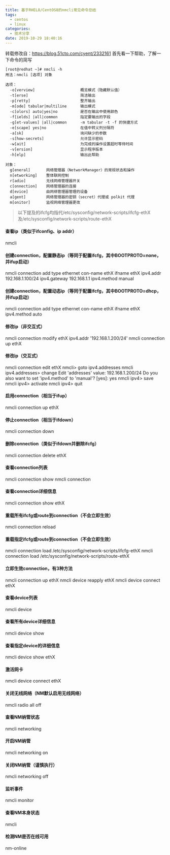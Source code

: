 ```yaml
---
title: 基于RHEL8/CentOS8的nmcli常见命令总结
tags:
  - centos
  - linux
categories:
  - 技术分享
date: 2019-10-29 18:40:16
---
```


转载修改自：https://blog.51cto.com/cyent/2332161
首先看一下帮助，了解一下命令的简写
```
[root@redhat ~]# nmcli -h
用法：nmcli [选项] 对象 

选项：
  -o[verview]                    概览模式（隐藏默认值）
  -t[erse]                       简洁输出
  -p[retty]                      整齐输出
  -m[ode] tabular|multiline      输出模式
  -c[olors] auto|yes|no          是否在输出中使用颜色
  -f[ields] |all|common          指定要输出的字段
  -g[et-values] |all|common      -m tabular -t -f 的快捷方式
  -e[scape] yes|no               在值中转义列分隔符
  -a[sk]                         询问缺少的参数
  -s[how-secrets]                允许显示密码
  -w[ait]                        为完成的操作设置超时等待时间
  -v[ersion]                     显示程序版本
  -h[elp]                        输出此帮助

对象：
  g[eneral]       网络管理器（NetworkManager）的常规状态和操作
  n[etworking]    整体联网控制
  r[adio]         无线网络管理器开关
  c[onnection]    网络管理器的连接
  d[evice]        由网络管理器管理的设备
  a[gent]         网络管理器的密钥（secret）代理或 polkit 代理
  m[onitor]       监视网络管理器更改
```
<!-- more -->

> 以下提及的ifcfg均指代/etc/sysconfig/network-scripts/ifcfg-ethX及/etc/sysconfig/network-scripts/route-ethX

#### 查看ip（类似于ifconfig、ip addr）
nmcli

#### 创建connection，配置静态ip（等同于配置ifcfg，其中BOOTPROTO=none，并ifup启动）
nmcli connection add type ethernet con-name ethX ifname ethX ipv4.addr 192.168.1.100/24 ipv4.gateway 192.168.1.1 ipv4.method manual

#### 创建connection，配置动态ip（等同于配置ifcfg，其中BOOTPROTO=dhcp，并ifup启动）
nmcli connection add type ethernet con-name ethX ifname ethX ipv4.method auto

#### 修改ip（非交互式）
nmcli connection modify ethX ipv4.addr '192.168.1.200/24'
nmcli connection up ethX

#### 修改ip（交互式）
nmcli connection edit ethX
nmcli> goto ipv4.addresses
nmcli ipv4.addresses> change
Edit 'addresses' value: 192.168.1.200/24
Do you also want to set 'ipv4.method' to 'manual'? [yes]: yes
nmcli ipv4> save
nmcli ipv4> activate
nmcli ipv4> quit

#### 启用connection（相当于ifup）
nmcli connection up ethX

#### 停止connection（相当于ifdown）
nmcli connection down

#### 删除connection（类似于ifdown并删除ifcfg）
nmcli connection delete ethX

#### 查看connection列表
nmcli connection show
nmcli connection

#### 查看connection详细信息
nmcli connection show ethX

#### 重载所有ifcfg或route到connection（不会立即生效）
nmcli connection reload

#### 重载指定ifcfg或route到connection（不会立即生效）
nmcli connection load /etc/sysconfig/network-scripts/ifcfg-ethX
nmcli connection load /etc/sysconfig/network-scripts/route-ethX

#### 立即生效connection，有3种方法
nmcli connection up ethX
nmcli device reapply ethX
nmcli device connect ethX

#### 查看device列表
nmcli device

#### 查看所有device详细信息
nmcli device show

#### 查看指定device的详细信息
nmcli device show ethX

#### 激活网卡
nmcli device connect ethX

#### 关闭无线网络（NM默认启用无线网络）
nmcli radio all off

#### 查看NM纳管状态
nmcli networking

#### 开启NM纳管
nmcli networking on

#### 关闭NM纳管（谨慎执行）
nmcli networking off

#### 监听事件
nmcli monitor

#### 查看NM本身状态
nmcli

#### 检测NM是否在线可用
nm-online